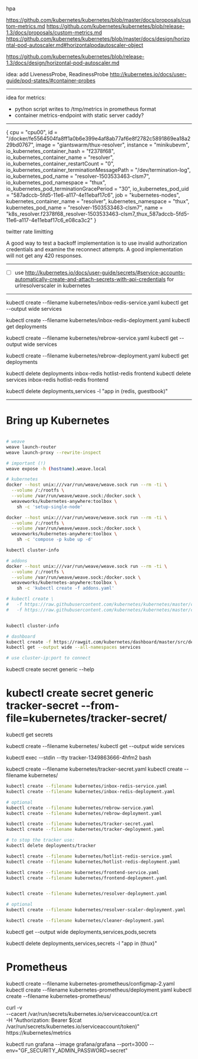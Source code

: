 
hpa

  https://github.com/kubernetes/kubernetes/blob/master/docs/proposals/custom-metrics.md
  https://github.com/kubernetes/kubernetes/blob/release-1.3/docs/proposals/custom-metrics.md
  https://github.com/kubernetes/kubernetes/blob/master/docs/design/horizontal-pod-autoscaler.md#horizontalpodautoscaler-object

  https://github.com/kubernetes/kubernetes/blob/release-1.3/docs/design/horizontal-pod-autoscaler.md


idea: add LivenessProbe, ReadinessProbe
  http://kubernetes.io/docs/user-guide/pod-states/#container-probes


---

idea for metrics:

- python script writes to /tmp/metrics in prometheus format
- container metrics-endpoint with static server
  caddy?



---
{
  cpu = "cpu00",
  id = "/docker/fe5564504fa8ff1a0b6e399e4af8ab77af6e8f2782c5891869ea18a229bd0767",
  image = "giantswarm/thux-resolver",
  instance = "minikubevm",
  io_kubernetes_container_hash = "f2378f68",
  io_kubernetes_container_name = "resolver",
  io_kubernetes_container_restartCount = "0",
  io_kubernetes_container_terminationMessagePath = "/dev/termination-log",
  io_kubernetes_pod_name = "resolver-1503533463-clsm7",
  io_kubernetes_pod_namespace = "thux",
  io_kubernetes_pod_terminationGracePeriod = "30",
  io_kubernetes_pod_uid = "587adccb-5fd5-11e6-a117-4e11ebaf17c6",
  job = "kubernetes-nodes",
  kubernetes_container_name = "resolver",
  kubernetes_namespace = "thux",
  kubernetes_pod_name = "resolver-1503533463-clsm7",
  name = "k8s_resolver.f2378f68_resolver-1503533463-clsm7_thux_587adccb-5fd5-11e6-a117-4e11ebaf17c6_e08ca3c2"
}




twitter rate limitting

  A good way to test a backoff implementation is to use invalid authorization credentials and examine the reconnect attempts. A good implementation will not get any 420 responses.

---


- [ ] use http://kubernetes.io/docs/user-guide/secrets/#service-accounts-automatically-create-and-attach-secrets-with-api-credentials
  for urlresolverscaler in kubernetes
---

kubectl create --filename kubernetes/inbox-redis-service.yaml
kubectl get --output wide services

kubectl create --filename kubernetes/inbox-redis-deployment.yaml
kubectl get deployments


kubectl create --filename kubernetes/rebrow-service.yaml
kubectl get --output wide services

kubectl create --filename kubernetes/rebrow-deployment.yaml
kubectl get deployments




kubectl delete deployments inbox-redis hotlist-redis frontend
kubectl delete services inbox-redis hotlist-redis frontend

kubectl delete deployments,services -l "app in (redis, guestbook)"


---

# Bring up Kubernetes

```bash

# weave
weave launch-router
weave launch-proxy --rewrite-inspect

# important (!)
weave expose -h (hostname).weave.local

# kubernetes
docker --host unix:///var/run/weave/weave.sock run --rm -ti \
  --volume /:/rootfs \
  --volume /var/run/weave/weave.sock:/docker.sock \
  weaveworks/kubernetes-anywhere:toolbox \
    sh -c 'setup-single-node'

docker --host unix:///var/run/weave/weave.sock run --rm -ti \
  --volume /:/rootfs \
  --volume /var/run/weave/weave.sock:/docker.sock \
  weaveworks/kubernetes-anywhere:toolbox \
    sh -c 'compose -p kube up -d'

kubectl cluster-info

# addons
docker --host unix:///var/run/weave/weave.sock run --rm -ti \
  --volume /:/rootfs \
  --volume /var/run/weave/weave.sock:/docker.sock \
  weaveworks/kubernetes-anywhere:toolbox \
    sh -c 'kubectl create -f addons.yaml'

# kubectl create \
#   -f https://raw.githubusercontent.com/kubernetes/kubernetes/master/cluster/gce/coreos/kube-manifests/addons/dns/skydns-rc.yaml \
#   -f https://raw.githubusercontent.com/kubernetes/kubernetes/master/cluster/gce/coreos/kube-manifests/addons/dns/skydns-svc.yaml


kubectl cluster-info

# dashboard
kubectl create -f https://rawgit.com/kubernetes/dashboard/master/src/deploy/kubernetes-dashboard.yaml
kubectl get --output wide --all-namespaces services

# use cluster-ip:port to connect

```

kubectl create secret generic --help

 # kubectl create secret generic tracker-secret --from-file=kubernetes/tracker-secret/

kubectl get secrets

kubectl create --filename kubernetes/
kubectl get --output wide services

kubectl exec --stdin --tty tracker-1349863666-4hfm2 bash


kubectl create --filename kubernetes/tracker-secret.yaml
kubectl create --filename kubernetes/


```bash
kubectl create --filename kubernetes/inbox-redis-service.yaml
kubectl create --filename kubernetes/inbox-redis-deployment.yaml

# optional
kubectl create --filename kubernetes/rebrow-service.yaml
kubectl create --filename kubernetes/rebrow-deployment.yaml

kubectl create --filename kubernetes/tracker-secret.yaml
kubectl create --filename kubernetes/tracker-deployment.yaml

# to stop the tracker use:
kubectl delete deployments/tracker

kubectl create --filename kubernetes/hotlist-redis-service.yaml
kubectl create --filename kubernetes/hotlist-redis-deployment.yaml

kubectl create --filename kubernetes/frontend-service.yaml
kubectl create --filename kubernetes/frontend-deployment.yaml


kubectl create --filename kubernetes/resolver-deployment.yaml

# optional
kubectl create --filename kubernetes/resolver-scaler-deployment.yaml

kubectl create --filename kubernetes/cleaner-deployment.yaml


```

kubectl get --output wide deployments,services,pods,secrets

kubectl delete deployments,services,secrets -l "app in (thux)"


# Prometheus

kubectl create --filename kubernetes-prometheus/configmap-2.yaml
kubectl create --filename kubernetes-prometheus/deployment.yaml
kubectl create --filename kubernetes-prometheus/


curl -v \
  --cacert /var/run/secrets/kubernetes.io/serviceaccount/ca.crt \
  -H "Authorization: Bearer $(cat /var/run/secrets/kubernetes.io/serviceaccount/token)" \
  https://kubernetes/metrics


kubectl run grafana --image grafana/grafana --port=3000 --env="GF_SECURITY_ADMIN_PASSWORD=secret"
